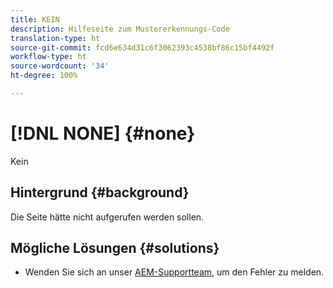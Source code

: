 ```yaml
---
title: KEIN
description: Hilfeseite zum Mustererkennungs-Code
translation-type: ht
source-git-commit: fcd6e634d31c6f3062393c4538bf86c15bf4492f
workflow-type: ht
source-wordcount: '34'
ht-degree: 100%

---
```



# [!DNL NONE] {#none}

Kein

## Hintergrund {#background}

Die Seite hätte nicht aufgerufen werden sollen.

## Mögliche Lösungen {#solutions}

* Wenden Sie sich an unser [AEM-Supportteam](https://helpx.adobe.com/de/enterprise/using/support-for-experience-cloud.html), um den Fehler zu melden.
